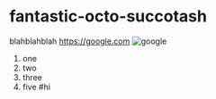# fantastic-octo-succotash

blahblahblah
https://google.com
![google](https://encrypted-tbn0.gstatic.com/images?q=tbn:ANd9GcRT4YYhUi9xXnUSIip4eOm4Otc3XT9gZy04QVm4kYcAFbWEkGxBQfXgeG7aOwZOZ8OqJF0:https://upload.wikimedia.org/wikipedia/commons/thumb/a/a5/Google_Chrome_icon_%2528September_2014%2529.svg/1200px-Google_Chrome_icon_%2528September_2014%2529.svg.png&usqp=CAU)
1. one
2. two
3. three
4. five
#hi

